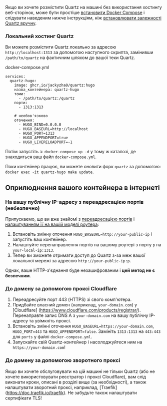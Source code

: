 
Якщо ви хочете розмістити Quartz на машині без використання хостингу веб-сторінок, може бути простіше [встановити Docker Compose](https://docs.docker.com/compose/install/) і слідувати наведеним нижче інструкціям, ніж [встановлювати залежності Quartz вручну](notes/preview%20changes.md).
### Локальний хостинг Quartz
Ви можете розмістити Quartz локально за адресою `http://localhost:1313` за допомогою наступного скрипта, замінивши `/path/to/quartz` на
фактичним шляхом до вашої теки Quartz.

docker-compose.yml
```
services:
  quartz-hugo:
    image: ghcr.io/jackyzha0/quartz:hugo
    назва_контейнера: quartz-hugo
    томи:
      - /path/to/quartz:/quartz
    порти:
      - 1313:1313

    # необов'язково
    оточення:
      - HUGO_BIND=0.0.0.0
      - HUGO_BASEURL=http://localhost
      - HUGO_PORT=1313
      - HUGO_APPENDPORT=true
      - HUGO_LIVERELOADPORT=-1
```

Потім запустіть з: `docker-compose up -d` у тому ж каталозі, де знаходиться ваш файл `docker-compose.yml`.

Поки контейнер працює, ви можете оновити форк `quartz` за допомогою: `docker exec -it quartz-hugo make update`.

## Оприлюднення вашого контейнера в інтернеті
### На вашу публічну IP-адресу з переадресацією портів (небезпечно)

Припускаємо, що ви вже знайомі з [переадресацією портів](https://en.wikipedia.org/wiki/Port_forwarding) і [налаштуванням її на вашій моделі роутера](https://portforward.com):

1. Встановіть змінну оточення `HUGO_BASEURL=http://your-public-ip` і запустіть ваш контейнер.
2. Налаштуйте перенаправлення портів на вашому роутері з порту `p` на `your-local-ip:1313`.
3. Тепер ви зможете отримати доступ до Quartz з-за меж вашої локальної мережі за адресою `http://your-public-ip:p`.

Однак, ваше HTTP-з'єднання буде незашифрованим і **цей метод не є безпечним**.

### До домену за допомогою проксі Cloudflare

1. Переадресуйте порт 443 (HTTPS) зі свого комп'ютера.
2. Придбайте власний домен (наприклад, `your-domain.com`) у [Cloudflare] (https://www.cloudflare.com/products/registrar/). Перенаправте запис DNS A з `your-domain.com` на вашу публічну IP-адресу та увімкніть проксі.
3. Встановіть змінні оточення `HUGO_BASEURL=https://your-domain.com`, `HUGO_PORT=443` та `HUGO_APPENDPORT=false`. Замініть `1313:1313` на `443:443` для `ports` у файлі `docker-compose.yml`.
4. Запускайте свій Quartz-контейнер і насолоджуйтеся ним на `https://your-domain.com`!

### До домену за допомогою зворотного проксі

Якщо ви хочете обслуговувати на цій машині не тільки Quartz (або не хочете використовувати реєстратор і проксі Cloudflare), вам слід виконати кроки, описані в розділі вище (за необхідності), а також налаштувати зворотний проксі, наприклад, [Traefik] (https://doc.traefik.io/traefik). Не забудьте також налаштувати сертифікати TLS!